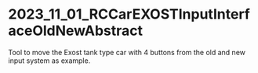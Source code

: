 # 2023_11_01_RCCarEXOSTInputInterfaceOldNewAbstract
Tool to move the Exost tank type car with 4 buttons from the old and new input system as example.
